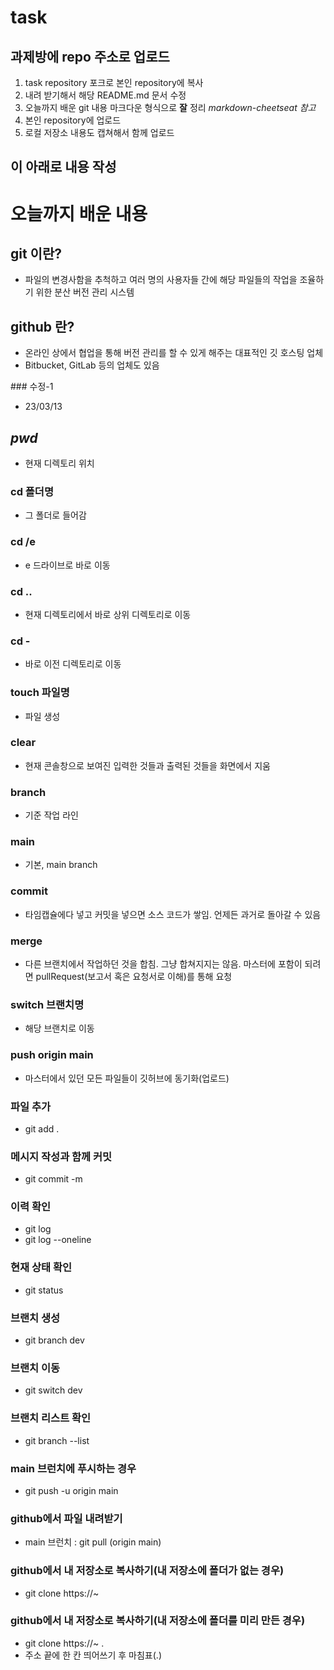 # task

## 과제방에 repo 주소로 업로드

1. task repository 포크로 본인 repository에 복사
2. 내려 받기해서 해당 README.md 문서 수정
3. 오늘까지 배운 git 내용 마크다운 형식으로 __잘__ 정리
  _markdown-cheetseat 참고_
4. 본인 repository에 업로드
5. 로컬 저장소 내용도 캡쳐해서 함께 업로드

이 아래로 내용 작성
-

# 오늘까지 배운 내용 #

## git 이란? ##

- 파일의 변경사함을 추척하고 여러 명의 사용자들 간에 해당 파일들의 작업을 조율하기 위한 분산 버전 관리 시스템

## github 란? ##

- 온라인 상에서 협업을 통해 버전 관리를 할 수 있게 해주는 대표적인 깃 호스팅 업체
- Bitbucket, GitLab 등의 업체도 있음


​### 수정-1 

- 23/03/13

## _pwd_ 

- 현재 디렉토리 위치

### cd 폴더명 ###

- 그 폴더로 들어감

### cd /e ###

- e 드라이브로 바로 이동

### cd .. ###

- 현재 디렉토리에서 바로 상위 디렉토리로 이동

### cd -  ###

- 바로 이전 디렉토리로 이동

### touch 파일명 ###

- 파일 생성

### clear ###

- 현재 콘솔창으로 보여진 입력한 것들과 출력된 것들을 화면에서 지움

### branch ###

- 기준 작업 라인

### main ###

- 기본, main branch

### commit ###

- 타임캡슐에다 넣고 커밋을 넣으면 소스 코드가 쌓임. 언제든 과거로 돌아갈 수 있음

### merge ###

- 다른 브랜치에서 작업하던 것을 합침. 그냥 합쳐지지는 않음. 
  마스터에 포함이 되려면 pullRequest(보고서 혹은 요청서로 이해)를 통해 요청

### switch 브랜치명 ###

- 해당 브랜치로 이동

### push origin main ###

- 마스터에서 있던 모든 파일들이 깃허브에 동기화(업로드)

### 파일 추가 ###

- git add .

### 메시지 작성과 함께 커밋 ###

- git commit -m

### 이력 확인 ###

- git log
- git log --oneline

### 현재 상태 확인 ###

- git status

### 브랜치 생성 ###

- git branch dev

### 브랜치 이동 ###

- git switch dev

### 브랜치 리스트 확인 ###

- git branch --list

### main 브런치에 푸시하는 경우 ###

- git push -u origin main

### github에서 파일 내려받기 ###

- main 브런치 : git pull (origin main)

### github에서 내 저장소로 복사하기(내 저장소에 폴더가 없는 경우) ###

- git clone https://~

### github에서 내 저장소로 복사하기(내 저장소에 폴더를 미리 만든 경우) ###

- git clone https://~ .  
- 주소 끝에 한 칸 띄어쓰기 후 마침표(.)